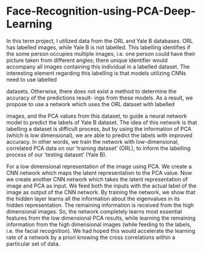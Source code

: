 # Face-Recognition-using-PCA-Deep-Learning

In this term project, I utilized data from the ORL and Yale B databases. ORL has labelled
images, while Yale B is not labelled. This labelling identifies if the some person occupies multiple images,
i.e. one person could have their picture taken from different angles; there unique identifier would accompany
all images containing this individual in a labelled dataset.
The interesting element regarding this labelling is that models utilizing CNNs need to use labelled

datasets. Otherwise, there does not exist a method to determine the accuracy of the predictions result-
ings from these models. As a result, we propose to use a network which uses the ORL dataset with labelled

images, and the PCA values from this dataset, to guide a neural network model to predict the labels of
Yale B dataset. The idea of this network is that labelling a dataset is difficult process, but by using the
information of PCA (which is low dimensional), we are able to predict the labels with improved accuracy.
In other words, we train the network with low-dimensional, correlated PCA data on our ’training dataset’
(ORL), to inform the labelling process of our ’testing dataset’ (Yale B).

For a low dimensional representation of the image using PCA. We create a CNN network which maps
the latent representation to the PCA value. Now we create another CNN network which takes the latent
representation of image and PCA as input. We feed both the inputs with the actual label of the image as
output of the CNN network.
By training the network, we show that the hidden layer learns all the information about the eigenvalues
in its hidden representation. The remaining information is received from the high dimensional images. So,
the network completely learns most essential features from the low dimensional PCA results, while learning
the remaining information from the high dimensional images (while feeding to the labels, i.e. the facial
recognition). We had hoped this would accelerate the learning rate of a network by a priori knowing the
cross correlations within a particular set of data.
